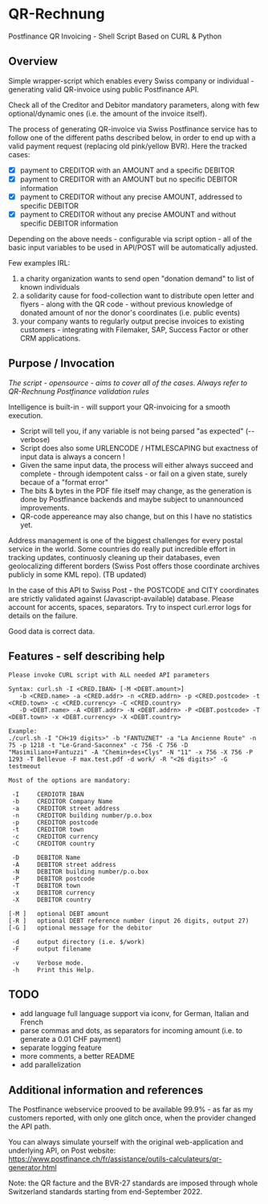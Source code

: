 # QR-Rechnung
Postfinance QR Invoicing - Shell Script Based on CURL &amp; Python

## Overview
Simple wrapper-script which enables every Swiss company or individual - generating valid QR-invoice using public Postfinance API.

Check all of the Creditor and Debitor mandatory parameters, along with few optional/dynamic ones (i.e. the amount of the invoice itself).

The process of generating QR-invoice via Swiss Postfinance service has to follow one of the different paths described below, in order to end up with a valid payment request (replacing old pink/yellow BVR). Here the tracked cases:
 - [x] payment to CREDITOR with an AMOUNT and a specific DEBITOR
 - [x] payment to CREDITOR with an AMOUNT but no specific DEBITOR information
 - [x] payment to CREDITOR without any precise AMOUNT, addressed to specific DEBITOR
 - [x] payment to CREDITOR without any precise AMOUNT and without specific DEBITOR information

Depending on the above needs - configurable via script option - all of the basic input variables to be used in API/POST will be automatically adjusted. 

Few examples IRL:
1. a charity organization wants to send open "donation demand" to list of known individuals
2. a solidarity cause for food-collection want to distribute open letter and flyers - along with the QR code - without previous knowledge of donated amount of nor the donor's coordinates (i.e. public events)
3. your company wants to regularly output precise invoices to existing customers - integrating with Filemaker, SAP, Success Factor or other CRM applications.

## Purpose / Invocation
*The script - opensource - aims to cover all of the cases. Always refer to QR-Rechnung Postfinance validation rules*

Intelligence is built-in - will  support your QR-invoicing for a smooth execution.
 - Script will tell you, if any variable is not being parsed "as expected" (--verbose)
 - Script does also some URLENCODE / HTMLESCAPING but exactness of input data is always a concern !
 - Given the same input data, the process will either always succeed and complete - through idempotent calss - or fail on a given state, surely becaue of a "format error"
 - The bits & bytes in the PDF file itself may change, as the generation is done by Postfinance backends and maybe subject to unannounced improvements.
 - QR-code appereance may also change, but on this I have no statistics yet.

Address management is one of the biggest challenges for every postal service in the world. Some countries do really put incredible effort in tracking updates, continuosly cleaning up their databases, even geolocalizing different borders (Swiss Post offers those coordinate archives publicly in some KML repo). (TB updated)

In the case of this API to Swiss Post - the POSTCODE and CITY coordinates are strictly validated against (Javascript-available) database.
Please account for accents, spaces, separators.
Try to inspect curl.error logs for details on the failure.

Good data is correct data.

## Features - self describing help
```
Please invoke CURL script with ALL needed API parameters

Syntax: curl.sh -I <CRED.IBAN> [-M <DEBT.amount>] 
   -b <CRED.name> -a <CRED.addr> -n <CRED.addrn> -p <CRED.postcode> -t <CRED.town> -c <CRED.currency> -C <CRED.country>
   -D <DEBT.name> -A <DEBT.addr> -N <DEBT.addrn> -P <DEBT.postcode> -T <DEBT.town> -x <DEBT.currency> -X <DEBT.country>
     
Example:
./curl.sh -I "CH<19 digits>" -b "FANTUZNET" -a "La Ancienne Route" -n 75 -p 1218 -t "Le-Grand-Saconnex" -c 756 -C 756 -D "Masimiliano+Fantuzzi" -A "Chemin+des+Clys" -N "11" -x 756 -X 756 -P 1293 -T Bellevue -F max.test.pdf -d work/ -R "<26 digits>" -G testmeout

Most of the options are mandatory:

 -I     CERDIOTR IBAN
 -b     CREDITOR Company Name
 -a     CREDITOR street address
 -n     CREDITOR building number/p.o.box
 -p     CREDITOR postcode
 -t     CREDITOR town
 -c     CREDITOR currency
 -C     CREDITOR country

 -D     DEBITOR Name
 -A     DEBITOR street address
 -N     DEBITOR building number/p.o.box
 -P     DEBITOR postcode
 -T     DEBITOR town
 -x     DEBITOR currency
 -X     DEBITOR country

[-M ]   optional DEBT amount
[-R ]   optional DEBT reference number (input 26 digits, output 27)
[-G ]   optional message for the debitor

 -d     output directory (i.e. $/work)
 -F     output filename

 -v     Verbose mode.
 -h     Print this Help.

```

## TODO
 - add language full language support via iconv, for German, Italian and French 
 - parse commas and dots, as separators for incoming amount (i.e. to generate a 0.01 CHF payment)
 - separate logging feature
 - more comments, a better README 
 - add parallelization

## Additional information and references
The Postfinance webservice prooved to be available 99.9% - as far as my customers reported, with only one glitch once, when the provider changed the API path. 

You can always simulate yourself with the original web-application and underlying API, on Post website:
https://www.postfinance.ch/fr/assistance/outils-calculateurs/qr-generator.html

Note: the QR facture and the BVR-27 standards are imposed through whole Switzerland standards starting from end-September 2022.
